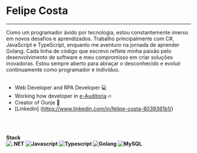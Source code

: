 <h1>Felipe Costa</h1>
<hr>
<span>Como um programador ávido por tecnologia, estou constantemente imerso em novos desafios e aprendizados. Trabalho principalmente com C#, JavaScript e TypeScript, enquanto me aventuro na jornada de aprender Golang. Cada linha de código que escrevo reflete minha paixão pelo desenvolvimento de software e meu compromisso em criar soluções inovadoras. Estou sempre aberto para abraçar o desconhecido e evoluir continuamente como programador e indivíduo.</span>
<br>
<br>

- Web Developer and RPA Developer 💻
- Working how developer in [e-Auditoria](https://e-auditoria.com.br) 🔥
- Creator of Ounje 🚀
- [Linkedin] (https://www.linkedin.com/in/felipe-costa-8039361b1/)

<br>
<br>

<strong>Stack<strong/>
<br>
![.NET](https://img.shields.io/badge/.NET-05122A?style=flat&logo=.net)
![Javascript](https://img.shields.io/badge/Javascript-05122A?style=flat&logo=javascript)
![Typescript](https://img.shields.io/badge/Typescript-05122A?style=flat&logo=typescript)
![Golang](https://img.shields.io/badge/golang-05122A?style=flat&logo=golang)
![MySQL](https://img.shields.io/badge/mysql-4479A1.svg?style=for-the-badge&logo=mysql&logoColor=white)
